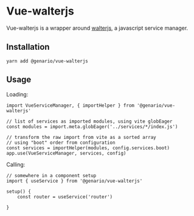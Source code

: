 
# Vue-walterjs

Vue-walterjs is a wrapper around [walterjs](https://github.com/genario-ai/walterjs#readme), a javascript service manager.


## Installation

```
yarn add @genario/vue-walterjs
```


## Usage

Loading:

```
import VueServiceManager, { importHelper } from '@genario/vue-walterjs'

// list of services as imported modules, using vite globEager
const modules = import.meta.globEager('../services/*/index.js')

// transform the raw import from vite as a sorted array
// using "boot" order from configuration
const services = importHelper(modules, config.services.boot)
app.use(VueServiceManager, services, config)
```

Calling:
```
// somewhere in a component setup
import { useService } from '@genario/vue-walterjs'

setup() {
    const router = useService('router')

}
```
